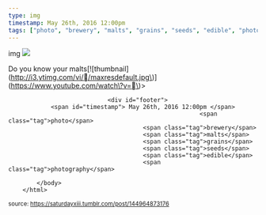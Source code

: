 ```yaml
---
type: img
timestamp: May 26th, 2016 12:00pm
tags: ["photo", "brewery", "malts", "grains", "seeds", "edible", "photography"]
---
```

img
<img src="https://saturdayxiii.github.io/media/144964873176.jpg"/>
                                                                                          
Do you know your malts\[!\[thumbnail\]\(http://i3.ytimg.com/vi//maxresdefault.jpg\)\]\(https://www.youtube.com/watch\?v=\)> 
                                    
                
                
                
                
                                <div id="footer">
                <span id="timestamp"> May 26th, 2016 12:00pm </span>
                                                          <span class="tag">photo</span>
                                          <span class="tag">brewery</span>
                                          <span class="tag">malts</span>
                                          <span class="tag">grains</span>
                                          <span class="tag">seeds</span>
                                          <span class="tag">edible</span>
                                          <span class="tag">photography</span>
                                                    
            </body>
        </html>

        
<small>source: https://saturdayxiii.tumblr.com/post/144964873176</small>